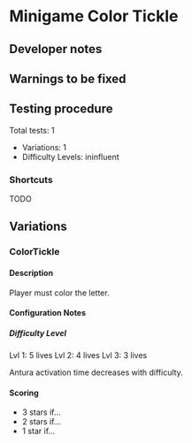 # Minigame Color Tickle

## Developer notes

## Warnings to be fixed


## Testing procedure

Total tests: 1
- Variations: 1
- Difficulty Levels: ininfluent

### Shortcuts
TODO


## Variations

### ColorTickle

#### Description
Player must color the letter.
 
#### Configuration Notes

##### Difficulty Level

Lvl 1: 5 lives
Lvl 2: 4 lives
Lvl 3: 3 lives

Antura activation time decreases with difficulty.

#### Scoring
- 3 stars if...
- 2 stars if...
- 1 star if...


